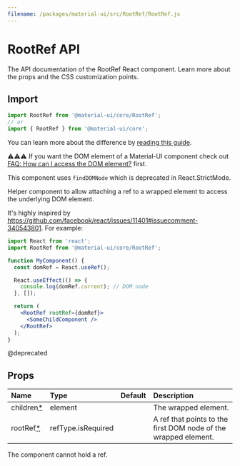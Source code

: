 ```yaml
---
filename: /packages/material-ui/src/RootRef/RootRef.js
---
```


<!--- This documentation is automatically generated, do not try to edit it. -->

# RootRef API

<p class="description">The API documentation of the RootRef React component. Learn more about the props and the CSS customization points.</p>

## Import

```js
import RootRef from '@material-ui/core/RootRef';
// or
import { RootRef } from '@material-ui/core';
```

You can learn more about the difference by [reading this guide](/guides/minimizing-bundle-size/).

⚠️⚠️⚠️
If you want the DOM element of a Material-UI component check out
[FAQ: How can I access the DOM element?](/getting-started/faq/#how-can-i-access-the-dom-element)
first.

This component uses `findDOMNode` which is deprecated in React.StrictMode.

Helper component to allow attaching a ref to a
wrapped element to access the underlying DOM element.

It's highly inspired by https://github.com/facebook/react/issues/11401#issuecomment-340543801.
For example:
```jsx
import React from 'react';
import RootRef from '@material-ui/core/RootRef';

function MyComponent() {
  const domRef = React.useRef();

  React.useEffect(() => {
    console.log(domRef.current); // DOM node
  }, []);

  return (
    <RootRef rootRef={domRef}>
      <SomeChildComponent />
    </RootRef>
  );
}
```

@deprecated



## Props

| Name | Type | Default | Description |
|:-----|:-----|:--------|:------------|
| <span class="prop-name required">children<abbr title="required">*</abbr></span> | <span class="prop-type">element</span> |  | The wrapped element. |
| <span class="prop-name required">rootRef<abbr title="required">*</abbr></span> | <span class="prop-type">refType.isRequired</span> |  | A ref that points to the first DOM node of the wrapped element. |

The component cannot hold a ref.


